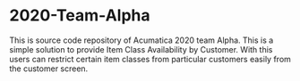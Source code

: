 # 2020-Team-Alpha

This is source code repository of Acumatica 2020 team Alpha. This is a simple solution to provide Item Class Availability by Customer. With this users can restrict certain item classes from particular customers easily from the customer screen. 
